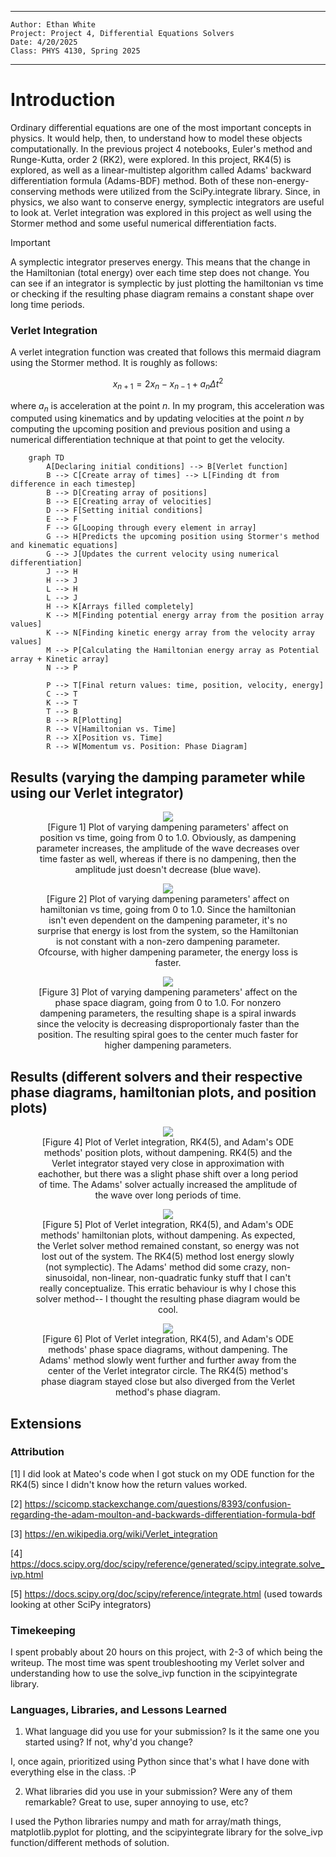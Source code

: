 

---
    Author: Ethan White
    Project: Project 4, Differential Equations Solvers
    Date: 4/20/2025
    Class: PHYS 4130, Spring 2025
---


# Introduction

Ordinary differential equations are one of the most important concepts in physics. It would help, then, to understand how to model these objects computationally. In the previous project 4 notebooks, Euler's method and Runge-Kutta, order 2 (RK2), were explored. In this project, RK4(5) is explored, as well as a linear-multistep algorithm called Adams' backward differentiation formula (Adams-BDF) method. Both of these non-energy-conserving methods were utilized from the SciPy.integrate library. Since, in physics, we also want to conserve energy, symplectic integrators are useful to look at. Verlet integration was explored in this project as well using the Stormer method and some useful numerical differentiation facts. 

> [!IMPORTANT]
> A symplectic integrator preserves energy. This means that the change in the Hamiltonian (total energy) over each time step does not change. You can see if an integrator is symplectic by just plotting the hamiltonian vs time or checking if the resulting phase diagram remains a constant shape over long time periods.

### Verlet Integration

A verlet integration function was created that follows this mermaid diagram using the Stormer method. It is roughly as follows:

$$
x_{n+1}=2x_n-x_{n-1}+a_n\Delta t^2
$$

where $a_n$ is acceleration at the point $n$. In my program, this acceleration was computed using kinematics and by updating velocities at the point $n$ by computing the upcoming position and previous position and using a numerical differentiation technique at that point to get the velocity.

```mermaid
    graph TD
        A[Declaring initial conditions] --> B[Verlet function]
        B --> C[Create array of times] --> L[Finding dt from difference in each timestep] 
        B --> D[Creating array of positions]
        B --> E[Creating array of velocities]
        D --> F[Setting initial conditions]
        E --> F
        F --> G[Looping through every element in array]
        G --> H[Predicts the upcoming position using Stormer's method and kinematic equations]
        G --> J[Updates the current velocity using numerical differentiation]
        J --> H
        H --> J
        L --> H
        L --> J
        H --> K[Arrays filled completely]
        K --> M[Finding potential energy array from the position array values]
        K --> N[Finding kinetic energy array from the velocity array values]
        M --> P[Calculating the Hamiltonian energy array as Potential array + Kinetic array]
        N --> P

        P --> T[Final return values: time, position, velocity, energy]
        C --> T
        K --> T
        T --> B
        B --> R[Plotting]
        R --> V[Hamiltonian vs. Time]
        R --> X[Position vs. Time]
        R --> W[Momentum vs. Position: Phase Diagram]
```

## Results (varying the damping parameter while using our Verlet integrator)

<figure align="center">
  <img src=Images/PositionsB.png>
  <figcaption align="center">[Figure 1] Plot of varying dampening parameters' affect on position vs time, going from 0 to 1.0. Obviously, as dampening parameter increases, the amplitude of the wave decreases over time faster as well, whereas if there is no dampening, then the amplitude just doesn't decrease (blue wave). </figcaption>
</figure>

<p></p>

<figure align="center">
  <img src=Images/HamiltoniansB.png>
  <figcaption align="center">[Figure 2] Plot of varying dampening parameters' affect on hamiltonian vs time, going from 0 to 1.0. Since the hamiltonian isn't even dependent on the dampening parameter, it's no surprise that energy is lost from the system, so the Hamiltonian is not constant with a non-zero dampening parameter. Ofcourse, with higher dampening parameter, the energy loss is faster. </figcaption>
</figure>

<p></p>

<figure align="center">
  <img src=Images/PhasesB.png>
  <figcaption align="center">[Figure 3] Plot of varying dampening parameters' affect on the phase space diagram, going from 0 to 1.0. For nonzero dampening parameters, the resulting shape is a spiral inwards since the velocity is decreasing disproportionaly faster than the position. The resulting spiral goes to the center much faster for higher dampening parameters. </figcaption>
</figure>

## Results (different solvers and their respective phase diagrams, hamiltonian plots, and position plots)

<figure align="center">
  <img src=Images/SolversPosition.png>
  <figcaption align="center">[Figure 4] Plot of Verlet integration, RK4(5), and Adam's ODE methods' position plots, without dampening. RK4(5) and the Verlet integrator stayed very close in approximation with eachother, but there was a slight phase shift over a long period of time. The Adams' solver actually increased the amplitude of the wave over long periods of time. </figcaption>
</figure>

<p></p>

<figure align="center">
  <img src=Images/SolversHamiltonian.png>
  <figcaption align="center">[Figure 5] Plot of Verlet integration, RK4(5), and Adam's ODE methods' hamiltonian plots, without dampening. As expected, the Verlet solver method remained constant, so energy was not lost out of the system. The RK4(5) method lost energy slowly (not symplectic). The Adams' method did some crazy, non-sinusoidal, non-linear, non-quadratic funky stuff that I can't really conceptualize. This erratic behaviour is why I chose this solver method-- I thought the resulting phase diagram would be cool. </figcaption>
</figure>

<p></p>

<figure align="center">
  <img src=Images/SolversPhase.png>
  <figcaption align="center">[Figure 6] Plot of Verlet integration, RK4(5), and Adam's ODE methods' phase space diagrams, without dampening. The Adams' method slowly went further and further away from the center of the Verlet integrator circle. The RK4(5) method's phase diagram stayed close but also diverged from the Verlet method's phase diagram.</figcaption>
</figure>

## Extensions

### Attribution

[1] I did look at Mateo's code when I got stuck on my ODE function for the RK4(5) since I didn't know how the return values worked. 

[2] https://scicomp.stackexchange.com/questions/8393/confusion-regarding-the-adam-moulton-and-backwards-differentiation-formula-bdf

[3] https://en.wikipedia.org/wiki/Verlet_integration

[4] https://docs.scipy.org/doc/scipy/reference/generated/scipy.integrate.solve_ivp.html

[5] https://docs.scipy.org/doc/scipy/reference/integrate.html (used towards looking at other SciPy integrators)

### Timekeeping

  I spent probably about 20 hours on this project, with 2-3 of which being the writeup. The most time was spent troubleshooting my Verlet solver and understanding how to use the solve_ivp function in the scipyintegrate library. 

### Languages, Libraries, and Lessons Learned

1. What language did you use for your submission? Is it the same one you started using? If not, why'd you change?

  I, once again, prioritized using Python since that's what I have done with everything else in the class. :P
  
2. What libraries did you use in your submission? Were any of them remarkable? Great to use, super annoying to use, etc?

  I used the Python libraries numpy and math for array/math things, matplotlib.pyplot for plotting, and the scipyintegrate library for the solve_ivp function/different methods of solution.

